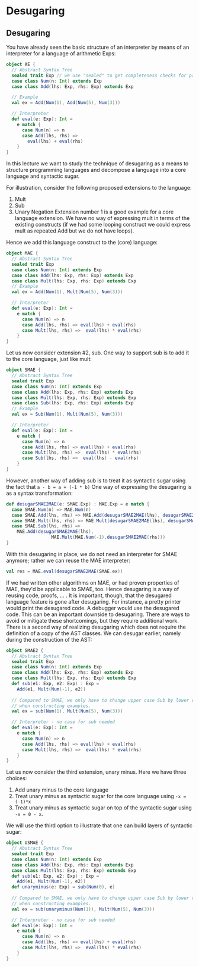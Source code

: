 # Desugaring



## Desugaring

You have already seen the basic structure of an interpreter by means of an interpreter for a language of arithmetic Exps:


```scala mdoc
object AE {
  // Abstract Syntax Tree
  sealed trait Exp // we use "sealed" to get completeness checks for pattern matching
  case class Num(n: Int) extends Exp
  case class Add(lhs: Exp, rhs: Exp) extends Exp

  // Example
  val ex = Add(Num(1), Add(Num(5), Num(3)))

  // Interpreter
  def eval(e: Exp): Int =
    e match {
      case Num(n) => n
      case Add(lhs, rhs) =>
        eval(lhs) + eval(rhs)
    }
}
```

In this lecture we want to study the technique of desugaring as a means to structure programming languages and decompose a language into
a core language and syntactic sugar.
 
For illustration, consider the following proposed extensions to the language:
  1. Mult
  2. Sub
  3. Unary Negation 
Extension number 1 is a good example for a core language extension. We have no way of expressing mult in terms of the existing constructs
(if we had some looping construct we could express mult as repeated Add but we do not have loops).
 
Hence we add this language construct to the (core) language:

```scala mdoc
object MAE {
  // Abstract Syntax Tree
  sealed trait Exp
  case class Num(n: Int) extends Exp
  case class Add(lhs: Exp, rhs: Exp) extends Exp
  case class Mult(lhs: Exp, rhs: Exp) extends Exp
  // Example
  val ex = Add(Num(1), Mult(Num(5), Num(3)))

  // Interpreter
  def eval(e: Exp): Int =
    e match {
      case Num(n) => n
      case Add(lhs, rhs) => eval(lhs) + eval(rhs)
      case Mult(lhs, rhs) =>  eval(lhs) * eval(rhs)
    }
}
```

Let us now consider extension #2, sub. One way to support sub is to add it to the core language, just like mult: 

```scala mdoc
object SMAE {
  // Abstract Syntax Tree
  sealed trait Exp
  case class Num(n: Int) extends Exp
  case class Add(lhs: Exp, rhs: Exp) extends Exp
  case class Mult(lhs: Exp, rhs: Exp) extends Exp
  case class Sub(lhs: Exp, rhs: Exp) extends Exp
  // Example
  val ex = Sub(Num(1), Mult(Num(5), Num(3)))

  // Interpreter
  def eval(e: Exp): Int =
    e match {
      case Num(n) => n
      case Add(lhs, rhs) => eval(lhs) + eval(rhs)
      case Mult(lhs, rhs) =>  eval(lhs) * eval(rhs)
      case Sub(lhs, rhs) =>  eval(lhs) - eval(rhs)
    }
}
```

However, another way of adding sub is to treat it as syntactic sugar using the fact that ``a - b = a + (-1 * b)``
One way of expressing the desugaring is as a syntax transformation: 

```scala mdoc
def desugarSMAE2MAE(e: SMAE.Exp) : MAE.Exp = e match {
  case SMAE.Num(n) => MAE.Num(n)
  case SMAE.Add(lhs, rhs) => MAE.Add(desugarSMAE2MAE(lhs), desugarSMAE2MAE(rhs))
  case SMAE.Mult(lhs, rhs) => MAE.Mult(desugarSMAE2MAE(lhs), desugarSMAE2MAE(rhs)) 
  case SMAE.Sub(lhs, rhs) => 
    MAE.Add(desugarSMAE2MAE(lhs), 
                 MAE.Mult(MAE.Num(-1),desugarSMAE2MAE(rhs)))
}
```

With this desugaring in place, we do not need an interpreter for SMAE anymore; rather we can reuse the MAE interpreter: 

```scala mdoc
val res = MAE.eval(desugarSMAE2MAE(SMAE.ex))
```

If we had written other algorithms on MAE, or had proven properties of MAE, they'd be applicable to SMAE, too. Hence desugaring is a way
of reusing code, proofs, ... . It is important, though, that the desugared language feature is gone after desugaring. For instance,
a pretty printer would print the desugared code. A debugger would use the desugared code. This can be an important downside to desugaring.
There are ways to avoid or mitigate these shortcomings, but they require additional work.
There is a second way of realizing desugaring which does not require the definition of a copy of the AST classes. We can desugar earlier,
namely during the construction of the AST:

```scala mdoc
object SMAE2 {
  // Abstract Syntax Tree
  sealed trait Exp
  case class Num(n: Int) extends Exp
  case class Add(lhs: Exp, rhs: Exp) extends Exp
  case class Mult(lhs: Exp, rhs: Exp) extends Exp
  def sub(e1: Exp, e2: Exp) : Exp =
    Add(e1, Mult(Num(-1), e2))
  
  // Compared to SMAE, we only have to change upper case Sub by lower case sub
  // when constructing examples.
  val ex = sub(Num(1), Mult(Num(5), Num(3)))

  // Interpreter - no case for sub needed
  def eval(e: Exp): Int =
    e match {
      case Num(n) => n
      case Add(lhs, rhs) => eval(lhs) + eval(rhs)
      case Mult(lhs, rhs) =>  eval(lhs) * eval(rhs)
    }
}
```

Let us now consider the third extension, unary minus. Here we have three choices:

 1. Add unary minus to the core language
 2. Treat unary minus as syntactic sugar for the core language using  ``-x = (-1)*x``
 3. Treat unary minus as syntactic sugar on top of the syntactic sugar using ``-x = 0 - x``.

We will use the third option to illustrate that one can build layers of syntactic sugar:

```scala mdoc
object USMAE {
  // Abstract Syntax Tree
  sealed trait Exp
  case class Num(n: Int) extends Exp
  case class Add(lhs: Exp, rhs: Exp) extends Exp
  case class Mult(lhs: Exp, rhs: Exp) extends Exp
  def sub(e1: Exp, e2: Exp) : Exp =
    Add(e1, Mult(Num(-1), e2))
  def unaryminus(e: Exp) = sub(Num(0), e)
  
  // Compared to SMAE, we only have to change upper case Sub by lower case sub
  // when constructing examples.
  val ex = sub(unaryminus(Num(1)), Mult(Num(5), Num(3)))

  // Interpreter - no case for sub needed
  def eval(e: Exp): Int =
    e match {
      case Num(n) => n
      case Add(lhs, rhs) => eval(lhs) + eval(rhs)
      case Mult(lhs, rhs) =>  eval(lhs) * eval(rhs)
    }
}
```